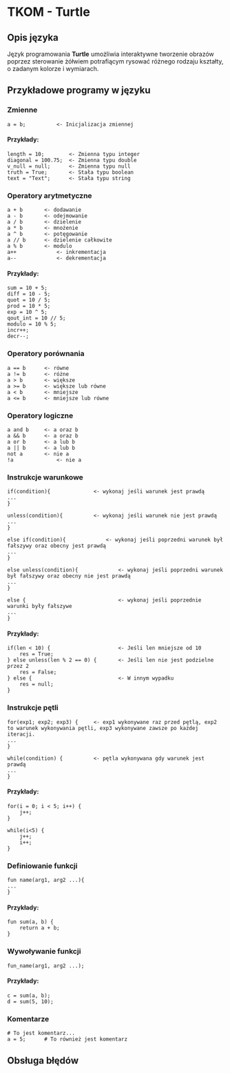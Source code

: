 # TKOM - Turtle

## Opis języka
Język programowania **Turtle** umożliwia interaktywne tworzenie obrazów poprzez sterowanie żółwiem potrafiącym rysować różnego rodzaju kształty, o zadanym kolorze i wymiarach.

## Przykładowe programy w języku

### Zmienne

    a = b;		    <- Inicjalizacja zmiennej

#### Przykłady:

    length = 10;		<- Zmienna typu integer
    diagonal = 100.75;	<- Zmienna typu double
    v_null = null;		<- Zmienna typu null
    truth = True;		<- Stała typu boolean
    text = "Text";		<- Stała typu string

### Operatory arytmetyczne

    a + b		<- dodawanie
    a - b		<- odejmowanie
    a / b		<- dzielenie
    a * b		<- mnożenie
    a ^ b		<- potęgowanie
    a // b		<- dzielenie całkowite
    a % b 		<- modulo
    a++             <- inkrementacja
    a--             <- dekrementacja
  
  #### Przykłady:
  
    sum = 10 + 5;
    diff = 10 - 5;
    quot = 10 / 5;
    prod = 10 * 5;
    exp = 10 ^ 5;
    qout_int = 10 // 5;
    modulo = 10 % 5;
    incr++;
    decr--;

### Operatory porównania

    a == b		<- równe
    a != b		<- różne
    a > b		<- większe
    a >= b		<- większe lub równe
    a < b		<- mniejsze
    a <= b		<- mniejsze lub równe
    
### Operatory logiczne

    a and b		<- a oraz b
    a && b		<- a oraz b
    a or b		<- a lub b
    a || b		<- a lub b
    not a		<- nie a
    !a              <- nie a
    


### Instrukcje warunkowe

    if(condition){			    <- wykonaj jeśli warunek jest prawdą
    ...
    }
    
    unless(condition){		    <- wykonaj jeśli warunek nie jest prawdą
    ...
    }
    
    else if(condition){	            <- wykonaj jeśli poprzedni warunek był fałszywy oraz obecny jest prawdą
    ...
    }

    else unless(condition){	            <- wykonaj jeśli poprzedni warunek był fałszywy oraz obecny nie jest prawdą
    ...
    }

    else {                              <- wykonaj jeśli poprzednie warunki były fałszywe
    ...
    }
    
#### Przykłady:

    if(len < 10) {                      <- Jeśli len mniejsze od 10
	    res = True;
	} else unless(len % 2 == 0) {       <- Jeśli len nie jest podzielne przez 2
		res = False;
	} else {                            <- W innym wypadku
		res = null;
	}

### Instrukcje pętli

    for(exp1; exp2; exp3) {     <- exp1 wykonywane raz przed pętlą, exp2 to warunek wykonywania pętli, exp3 wykonywane zawsze po każdej iteracji. 
    ...
    }
    
    while(condition) {          <- pętla wykonywana gdy warunek jest prawdą
    ...
    }
#### Przykłady:

    for(i = 0; i < 5; i++) {
	    j++;
	}

    while(i<5) {
	    j++;
	    i++;
	}


### Definiowanie funkcji

    fun name(arg1, arg2 ...){
    ...
    }
#### Przykłady:

    fun sum(a, b) {
	    return a + b;
	}

### Wywoływanie funkcji

    fun_name(arg1, arg2 ...);
#### Przykłady:

    c = sum(a, b);
    d = sum(5, 10);

### Komentarze

    # To jest komentarz...
    a = 5; 		# To również jest komentarz


## Obsługa błędów
